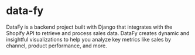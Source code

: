 # data-fy
DataFy is a backend project built with Django that integrates with the Shopify API to retrieve and process sales data. DataFy creates dynamic and insightful visualizations to help you analyze key metrics like sales by channel, product performance, and more.
